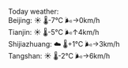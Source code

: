 Today weather:  
Beijing: ☀️   🌡️-7°C 🌬️→0km/h  
Tianjin: ☀️   🌡️-5°C 🌬️↑4km/h  
Shijiazhuang: ☁️   🌡️+1°C 🌬️→3km/h  
Tangshan: ☀️   🌡️-2°C 🌬️→6km/h  
